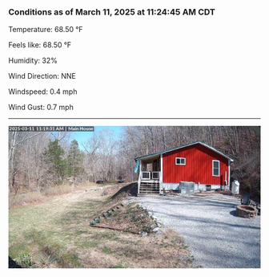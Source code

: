 ### Conditions as of March 11, 2025 at 11:24:45 AM CDT 

Temperature: 68.50 &deg;F

Feels like: 68.50 &deg;F

Humidity: 32%

Wind Direction: NNE

Windspeed: 0.4 mph

Wind Gust: 0.7 mph

---

<img src="./images/latest.jpeg"/>

